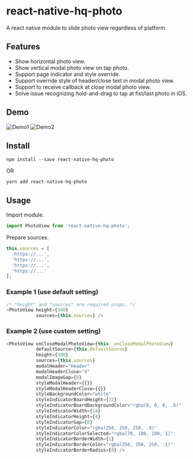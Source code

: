 # react-native-hq-photo

A react native module to slide photo view regardless of platform.

## Features

- Show horizontal photo view.
- Show vertical modal photo view on tap photo.
- Support page indicator and style override.
- Support override style of header/close text in modal photo view.
- Support to receive callback at close modal photo view.
- Solve issue recognizing hold-and-drag to tap at fist/last photo in iOS.

## Demo
![Demo1](https://raw.githubusercontent.com/enzinier/react-native-hq-photo/master/example/demo-1.gif)
![Demo2](https://raw.githubusercontent.com/enzinier/react-native-hq-photo/master/example/demo-2.gif)

## Install

`npm install --save react-native-hq-photo`

OR

`yarn add react-native-hq-photo`

## Usage

Import module.
```javascript
import PhotoView from 'react-native-hq-photo';
```

Prepare sources.
```javascript
this.sources = [
  'https://...',
  'https://...',
  'https://...',
  'https://...'
];
```

### Example 1 (use default setting)
```javascript
/* "height" and "sources" are required props. */
<PhotoView height={300}
           sources={this.sources} />
```

### Example 2 (use custom setting)
```javascript
<PhotoView onCloseModalPhotoView={this._onCloseModalPhotoView}
           defaultSource={this.defaultSource}
           height={300}
           sources={this.sources}
           modalHeader="Header"
           modalHeaderClose="X"
           modalImageGap={0}
           styleModalHeader={{}}
           styleModalHeaderClose={{}}
           styleBackgroundColor="white"
           styleIndicatorBoardHeight={22}
           styleIndicatorBoardBackgroundColor="rgba(0, 0, 0, .0)"
           styleIndicatorWidth={24}
           styleIndicatorHeight={4}
           styleIndicatorGap={0}
           styleIndicatorColor="rgba(250, 250, 250, .8)"
           styleIndicatorColorSelected="rgba(70, 180, 100, 1)"
           styleIndicatorBorderWidth={1}
           styleIndicatorBorderColor="rgba(250, 250, 250, .1)"
           styleIndicatorBorderRadius={0} />
```
